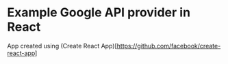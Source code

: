 # Example Google API provider in React

App created using (Create React App)[https://github.com/facebook/create-react-app]
